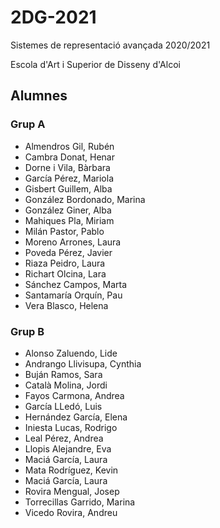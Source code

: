 # 2DG-2021
Sistemes de representació avançada 2020/2021

Escola d'Art i Superior de Disseny d'Alcoi

## Alumnes

### Grup A
* Almendros Gil, Rubén
* Cambra Donat, Henar
* Dorne i Vila, Bàrbara
* García Pérez, Mariola
* Gisbert Guillem, Alba
* González Bordonado, Marina
* González Giner, Alba
* Mahiques Pla, Miriam
* Milán Pastor, Pablo
* Moreno Arrones, Laura
* Poveda Pérez, Javier
* Riaza Peidro, Laura
* Richart Olcina, Lara
* Sánchez Campos, Marta
* Santamaría Orquín, Pau
* Vera Blasco, Helena


### Grup B
* Alonso	Zaluendo,	Lide
* Andrango Llivisupa, Cynthia
* Buján Ramos, Sara
* Català Molina, Jordi
* Fayos Carmona, Andrea
* García LLedó, Luis
* Hernández García, Elena
* Iniesta Lucas, Rodrigo
* Leal Pérez, Andrea
* Llopis Alejandre, Eva
* Maciá García, Laura
* Mata Rodríguez, Kevin
* Maciá García, Laura
* Rovira Mengual, Josep
* Torrecillas Garrido, Marina
* Vicedo Rovira, Andreu
